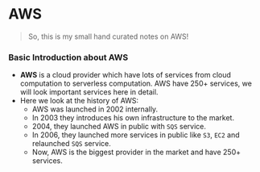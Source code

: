 # AWS

> So, this is my small hand curated notes on AWS!

### Basic Introduction about AWS

- **AWS** is a cloud provider which have lots of services from cloud computation to serverless computation. AWS have 250+ services, we will look important services here in detail.
- Here we look at the history of AWS:
  - AWS was launched in 2002 internally.
  - In 2003 they introduces his own infrastructure to the market.
  - 2004, they launched AWS in public with `SQS` service.
  - In 2006, they launched more services in public like `S3`, `EC2` and relaunched `SQS` service.
  - Now, AWS is the biggest provider in the market and have 250+ services.
